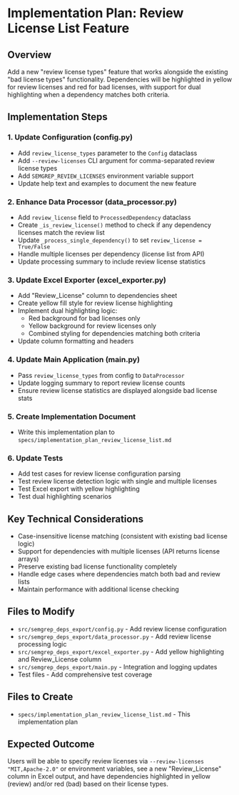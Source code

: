 # Implementation Plan: Review License List Feature

## Overview
Add a new "review license types" feature that works alongside the existing "bad license types" functionality. Dependencies will be highlighted in yellow for review licenses and red for bad licenses, with support for dual highlighting when a dependency matches both criteria.

## Implementation Steps

### 1. Update Configuration (config.py)
- Add `review_license_types` parameter to the `Config` dataclass
- Add `--review-licenses` CLI argument for comma-separated review license types
- Add `SEMGREP_REVIEW_LICENSES` environment variable support
- Update help text and examples to document the new feature

### 2. Enhance Data Processor (data_processor.py)
- Add `review_license` field to `ProcessedDependency` dataclass
- Create `_is_review_license()` method to check if any dependency licenses match the review list
- Update `_process_single_dependency()` to set `review_license = True/False`
- Handle multiple licenses per dependency (license list from API)
- Update processing summary to include review license statistics

### 3. Update Excel Exporter (excel_exporter.py)
- Add "Review_License" column to dependencies sheet
- Create yellow fill style for review license highlighting
- Implement dual highlighting logic:
  - Red background for bad licenses only
  - Yellow background for review licenses only  
  - Combined styling for dependencies matching both criteria
- Update column formatting and headers

### 4. Update Main Application (main.py)
- Pass `review_license_types` from config to `DataProcessor`
- Update logging summary to report review license counts
- Ensure review license statistics are displayed alongside bad license stats

### 5. Create Implementation Document
- Write this implementation plan to `specs/implementation_plan_review_license_list.md`

### 6. Update Tests
- Add test cases for review license configuration parsing
- Test review license detection logic with single and multiple licenses
- Test Excel export with yellow highlighting
- Test dual highlighting scenarios

## Key Technical Considerations
- Case-insensitive license matching (consistent with existing bad license logic)
- Support for dependencies with multiple licenses (API returns license arrays)
- Preserve existing bad license functionality completely
- Handle edge cases where dependencies match both bad and review lists
- Maintain performance with additional license checking

## Files to Modify
- `src/semgrep_deps_export/config.py` - Add review license configuration
- `src/semgrep_deps_export/data_processor.py` - Add review license processing logic
- `src/semgrep_deps_export/excel_exporter.py` - Add yellow highlighting and Review_License column
- `src/semgrep_deps_export/main.py` - Integration and logging updates
- Test files - Add comprehensive test coverage

## Files to Create
- `specs/implementation_plan_review_license_list.md` - This implementation plan

## Expected Outcome
Users will be able to specify review licenses via `--review-licenses "MIT,Apache-2.0"` or environment variables, see a new "Review_License" column in Excel output, and have dependencies highlighted in yellow (review) and/or red (bad) based on their license types.